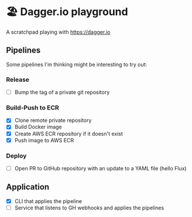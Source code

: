 # 🏖 Dagger.io playground

A scratchpad playing with https://dagger.io

## Pipelines

Some pipelines I'm thinking might be interesting to try out:

### Release

- [ ] Bump the tag of a private git repository

### Build-Push to ECR

- [x] Clone remote private repository
- [x] Build Docker image
- [x] Create AWS ECR repository if it doesn't exist
- [x] Push image to AWS ECR

### Deploy

- [ ] Open PR to GitHub repository with an update to a YAML file (hello Flux)

## Application

- [x] CLI that applies the pipeline
- [ ] Service that listens to GH webhooks and applies the pipelines
